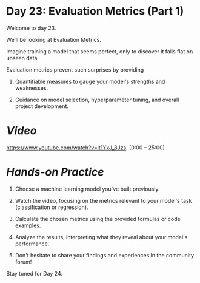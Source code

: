 # **Day 23: Evaluation Metrics (Part 1)**

Welcome to day 23. 

We’ll be looking at Evaluation Metrics. 

Imagine training a model that seems perfect, only to discover it falls flat on unseen data. 

Evaluation metrics prevent such surprises by providing

1.	Quantifiable measures to gauge your model's strengths and weaknesses.

2.	Guidance on model selection, hyperparameter tuning, and overall project development.

# *Video*

https://www.youtube.com/watch?v=lt1YxJ_8Jzs. (0:00 – 25:00)

# *Hands-on Practice*

1.	Choose a machine learning model you've built previously.

2.	Watch the video, focusing on the metrics relevant to your model's task (classification or regression).

3.	Calculate the chosen metrics using the provided formulas or code examples.

4.	Analyze the results, interpreting what they reveal about your model's performance.

5.	Don't hesitate to share your findings and experiences in the community forum!

Stay tuned for Day 24.

